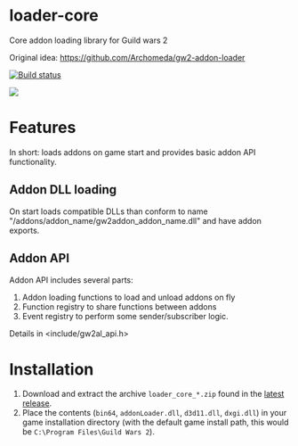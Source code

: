 # loader-core

Core addon loading library for Guild wars 2

Original idea: https://github.com/Archomeda/gw2-addon-loader

[![Build status](https://ci.appveyor.com/api/projects/status/m356po5lxrq24vng?svg=true)](https://ci.appveyor.com/project/megai2/loader-core)

[![](https://img.shields.io/discord/384735285197537290.svg?logo=discord&logoColor=f0f0f0)](https://discord.gg/5epjQEj)

# Features

In short: loads addons on game start and provides basic addon API functionality.

## Addon DLL loading

On start loads compatible DLLs than conform to name "<GW2 directory>/addons/addon_name/gw2addon_addon_name.dll" and have addon exports. 
   
## Addon API

Addon API includes several parts:

1. Addon loading functions to load and unload addons on fly
2. Function registry to share functions between addons
3. Event registry to perform some sender/subscriber logic.

Details in <include/gw2al_api.h>

# Installation
 
1. Download and extract the archive `loader_core_*.zip` found in the [latest release](https://github.com/gw2-addon-loader/loader-core/releases/latest).
2. Place the contents (`bin64`, `addonLoader.dll`, `d3d11.dll`, `dxgi.dll`) in your game installation directory (with the default game install path, this would be `C:\Program Files\Guild Wars 2`).
